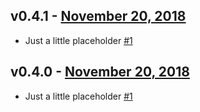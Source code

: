 v0.4.1 - [November 20, 2018](https://github.com/lando/hyperdrive/releases/tag/v0.4.1)
----------------------------

* Just a little placeholder [#1](https://github.com/lando/hyperdrive/issues/1)

v0.4.0 - [November 20, 2018](https://github.com/lando/hyperdrive/releases/tag/v0.4.0)
----------------------------

* Just a little placeholder [#1](https://github.com/lando/hyperdrive/issues/1)

